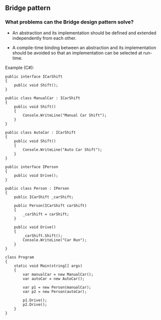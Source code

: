 ## Bridge pattern 

### What problems can the Bridge design pattern solve?

* An abstraction and its implementation should be defined and extended independently from each other.

* A compile-time binding between an abstraction and its implementation should be avoided so that an implementation can be selected at run-time.

Example (C#):

    public interface ICarShift
    {
        public void Shift();
    }

    public class ManualCar : ICarShift
    {
        public void Shift()
        {
            Console.WriteLine("Manual Car Shift");
        }
    }

    public class AutoCar : ICarShift
    {
        public void Shift()
        {
            Console.WriteLine("Auto Car Shift");
        }
    }

    public interface IPerson
    {
        public void Drive();
    }

    public class Person : IPerson
    {
        public ICarShift _carShift;

        public Person(ICarShift carShift)
        {
            _carShift = carShift;
        }

        public void Drive()
        {
            _carShift.Shift();
            Console.WriteLine("Car Run");
        }
    }

    class Program
    {
        static void Main(string[] args)
        {
            var manualCar = new ManualCar();
            var autoCar = new AutoCar();

            var p1 = new Person(manualCar);
            var p2 = new Person(autoCar);

            p1.Drive();
            p2.Drive();
        }
    }